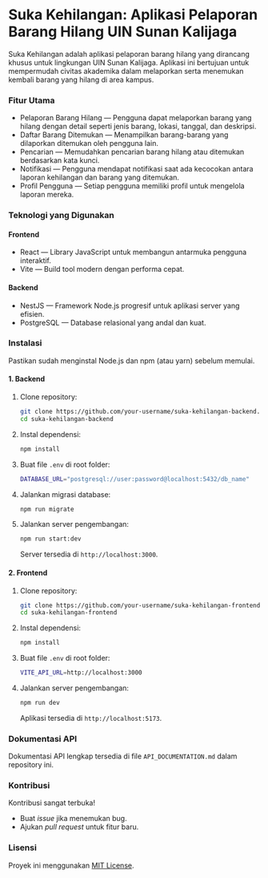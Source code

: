 # Suka Kehilangan: Aplikasi Pelaporan Barang Hilang UIN Sunan Kalijaga

Suka Kehilangan adalah aplikasi pelaporan barang hilang yang dirancang khusus untuk lingkungan UIN Sunan Kalijaga.
Aplikasi ini bertujuan untuk mempermudah civitas akademika dalam melaporkan serta menemukan kembali barang yang hilang di area kampus.

### Fitur Utama

- Pelaporan Barang Hilang — Pengguna dapat melaporkan barang yang hilang dengan detail seperti jenis barang, lokasi, tanggal, dan deskripsi.
- Daftar Barang Ditemukan — Menampilkan barang-barang yang dilaporkan ditemukan oleh pengguna lain.
- Pencarian — Memudahkan pencarian barang hilang atau ditemukan berdasarkan kata kunci.
- Notifikasi — Pengguna mendapat notifikasi saat ada kecocokan antara laporan kehilangan dan barang yang ditemukan.
- Profil Pengguna — Setiap pengguna memiliki profil untuk mengelola laporan mereka.

### Teknologi yang Digunakan

#### Frontend

- React — Library JavaScript untuk membangun antarmuka pengguna interaktif.
- Vite — Build tool modern dengan performa cepat.

#### Backend

- NestJS — Framework Node.js progresif untuk aplikasi server yang efisien.
- PostgreSQL — Database relasional yang andal dan kuat.

### Instalasi

Pastikan sudah menginstal Node.js dan npm (atau yarn) sebelum memulai.

#### 1. Backend

1. Clone repository:
   ```bash
   git clone https://github.com/your-username/suka-kehilangan-backend.git
   cd suka-kehilangan-backend
   ```
2. Instal dependensi:
   ```bash
   npm install
   ```
3. Buat file `.env` di root folder:
   ```bash
   DATABASE_URL="postgresql://user:password@localhost:5432/db_name"
   ```
4. Jalankan migrasi database:
   ```bash
   npm run migrate
   ```
5. Jalankan server pengembangan:
   ```bash
   npm run start:dev
   ```
   Server tersedia di `http://localhost:3000`.

#### 2. Frontend

1. Clone repository:
   ```bash
   git clone https://github.com/your-username/suka-kehilangan-frontend.git
   cd suka-kehilangan-frontend
   ```
2. Instal dependensi:
   ```bash
   npm install
   ```
3. Buat file `.env` di root folder:
   ```bash
   VITE_API_URL=http://localhost:3000
   ```
4. Jalankan server pengembangan:
   ```bash
   npm run dev
   ```
   Aplikasi tersedia di `http://localhost:5173`.

### Dokumentasi API

Dokumentasi API lengkap tersedia di file `API_DOCUMENTATION.md` dalam repository ini.

### Kontribusi

Kontribusi sangat terbuka!

- Buat _issue_ jika menemukan bug.
- Ajukan _pull request_ untuk fitur baru.

### Lisensi

Proyek ini menggunakan [MIT License](https://opensource.org/licenses/MIT).
